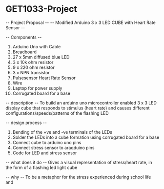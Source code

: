 # GET1033-Project 
-- Project Proposal --
-- Modified Arduino 3 x 3 LED CUBE with Heart Rate Sensor  --

-- Components --
1. Arduino Uno with Cable
2. Breadboard
3. 27 x 5mm diffused blue LED 
4. 3 x 10k ohm resistor
5. 9 x 220 ohm resistor
6. 3 x NPN transistor
7. Pulsesensor Heart Rate Sensor
8. Wire
9. Laptop for power supply
10. Corrugated board for a base


-- description --
To build an arduino uno microcontroller enabled 3 x 3 LED display cube that responds to stimulus (heart rate) and causes different configurations/speeds/patterns of the flashing LED 

-- design process --
1. Bending of the +ve and -ve terminals of the LEDs
2. Solder the LEDs into a cube formation using corrugated board for a base
3. Connect cube to arduino uno pins
4. Connect stress sensor to araqduino pins
5. Code for LED and stress sensor

-- what does it do --
Gives a visual representation of stress/heart rate, in the form of a flashing led light cube 

-- why --
To be a metaphor for the stress experienced during school life and 
